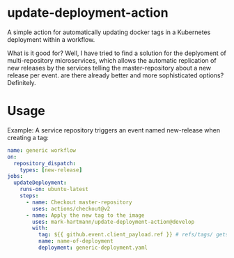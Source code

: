 # update-deployment-action

A simple action for automatically updating docker tags in a Kubernetes deployment within a workflow.

What is it good for? Well, I have tried to find a solution for the deplyoment of multi-repository microservices, which allows the automatic replication of new releases by the services telling the master-repository about a new release per event. are there already better and more sophisticated options? Definitely.

# Usage

Example: A service repository triggers an event named new-release when creating a tag:

``` yaml
name: generic workflow
on:
  repository_dispatch:
    types: [new-release]
jobs:
  updateDeployment:
    runs-on: ubuntu-latest
    steps:
      - name: Checkout master-repository
        uses: actions/checkout@v2
      - name: Apply the new tag to the image
        uses: mark-hartmann/update-deployment-action@develop
        with:
          tag: ${{ github.event.client_payload.ref }} # refs/tags/ gets automatically removed
          name: name-of-deployment
          deployment: generic-deployment.yaml
```
